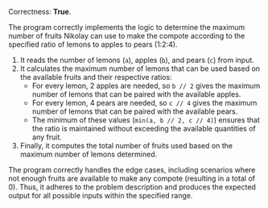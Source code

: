 Correctness: **True**.

The program correctly implements the logic to determine the maximum number of fruits Nikolay can use to make the compote according to the specified ratio of lemons to apples to pears (1:2:4). 

1. It reads the number of lemons (`a`), apples (`b`), and pears (`c`) from input.
2. It calculates the maximum number of lemons that can be used based on the available fruits and their respective ratios:
   - For every lemon, 2 apples are needed, so `b // 2` gives the maximum number of lemons that can be paired with the available apples.
   - For every lemon, 4 pears are needed, so `c // 4` gives the maximum number of lemons that can be paired with the available pears.
   - The minimum of these values (`min(a, b // 2, c // 4)`) ensures that the ratio is maintained without exceeding the available quantities of any fruit.
3. Finally, it computes the total number of fruits used based on the maximum number of lemons determined.

The program correctly handles the edge cases, including scenarios where not enough fruits are available to make any compote (resulting in a total of 0). Thus, it adheres to the problem description and produces the expected output for all possible inputs within the specified range.